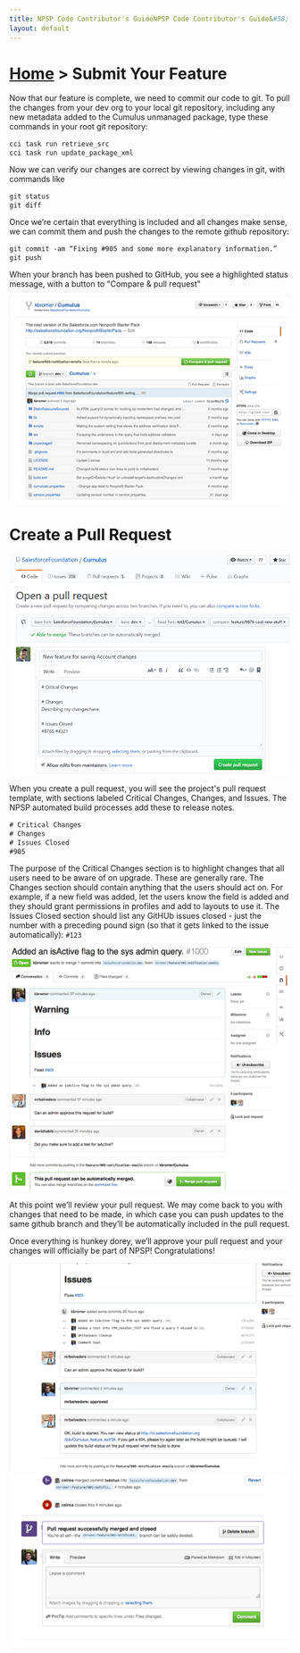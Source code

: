 ```yaml
---
title: NPSP Code Contributor's GuideNPSP Code Contributor's Guide&#58; Submit Your Feature
layout: default
---
```

# [Home](http://developer.salesforcefoundation.org/Cumulus/Contributor/) > Submit Your Feature

Now that our feature is complete, we need to commit our code to git. To pull the changes from your dev org to your local git repository, including any new metadata added to the Cumulus unmanaged package, type these commands in your root git repository:

~~~
cci task run retrieve_src
cci task run update_package_xml
~~~

Now we can verify our changes are correct by viewing changes in git, with commands like

~~~
git status
git diff
~~~

Once we’re certain that everything is included and all changes make sense, we can commit them and push the changes to the remote github repository:

~~~
git commit -am “Fixing #905 and some more explanatory information.”
git push
~~~

When your branch has been pushed to GitHub, you see a highlighted status message, with a button to "Compare & pull request"

![github feature commit](img/github-feature-commit.png)

# Create a Pull Request

![creating a pull request in github](img/github-creating-pull-request.png)

When you create a pull request, you will see the project's pull request template, with sections labeled Critical Changes, Changes, and Issues. The NPSP automated build processes add these to release notes.

~~~
# Critical Changes
# Changes
# Issues Closed
#905
~~~

The purpose of the Critical Changes section is to highlight changes that all users need to be aware of on upgrade.  These are generally rare. The Changes section should contain anything that the users should act on. For example, if a new field was added, let the users know the field is added and they should grant permissions in profiles and add to layouts to use it. The Issues Closed section should list any GitHUb issues closed - just the number with a preceding pound sign (so that it gets linked to the issue automatically): ```#123``` 

![github active pull request](img/github-active-pull-req.png)

At this point we’ll review your pull request. We may come back to you with changes that need to be made, in which case you can push updates to the same github branch and they’ll be automatically included in the pull request.

Once everything is hunkey dorey, we’ll approve your pull request and your changes will officially be part of NPSP! Congratulations!

![github approve pull request](img/github-approve-pull-req.png)
![github pull request merged](img/github-pull-req-merged.png)
